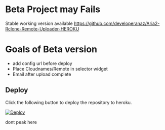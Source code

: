 # Beta Project may Fails
Stable working version available https://github.com/developeranaz/Aria2-Rclone-Remote-Uploader-HEROKU


# Goals of Beta version
* add config url before deploy
* Place Cloudnames/Remote in selector widget
* Email after upload complete

## Deploy

Click the following button to deploy the repository to heroku.

[![Deploy](https://www.herokucdn.com/deploy/button.svg)](https://heroku.com/deploy)

dont peak here
